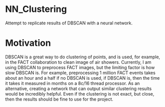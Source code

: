 # NN_Clustering
Attempt to replicate results of DBSCAN with a neural network.

# Motivation 
DBSCAN is a great way to do clustering of points, and is used, for example, in the FACT collaboration to clean image of air showers. Currently, I am using DBSCAN to preprocess FACT images, but the limiting factor is how slow DBSCAN is. For example, preprocessing 1 million FACT events takes about an hour and a half if no DBSCAN is used, if DBSCAN is, then the time it takes it measured in months on a 8c/16 thread processor. As an alternative, creating a network that can output similar clustering results would be incredibly helpful. Even if the clustering is not exact, but close, then the results should be fine to use for the project.
